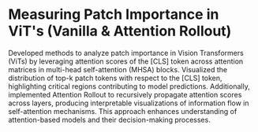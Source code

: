 # Measuring Patch Importance in ViT's (Vanilla & Attention Rollout)
Developed methods to analyze patch importance in Vision Transformers (ViTs) by leveraging attention scores of the [CLS] token across attention matrices in multi-head self-attention (MHSA) blocks. Visualized the distribution of top-k patch tokens with respect to the [CLS] token, highlighting critical regions contributing to model predictions. Additionally, implemented Attention Rollout to recursively propagate attention scores across layers, producing interpretable visualizations of information flow in self-attention mechanisms. This approach enhances understanding of attention-based models and their decision-making processes.
